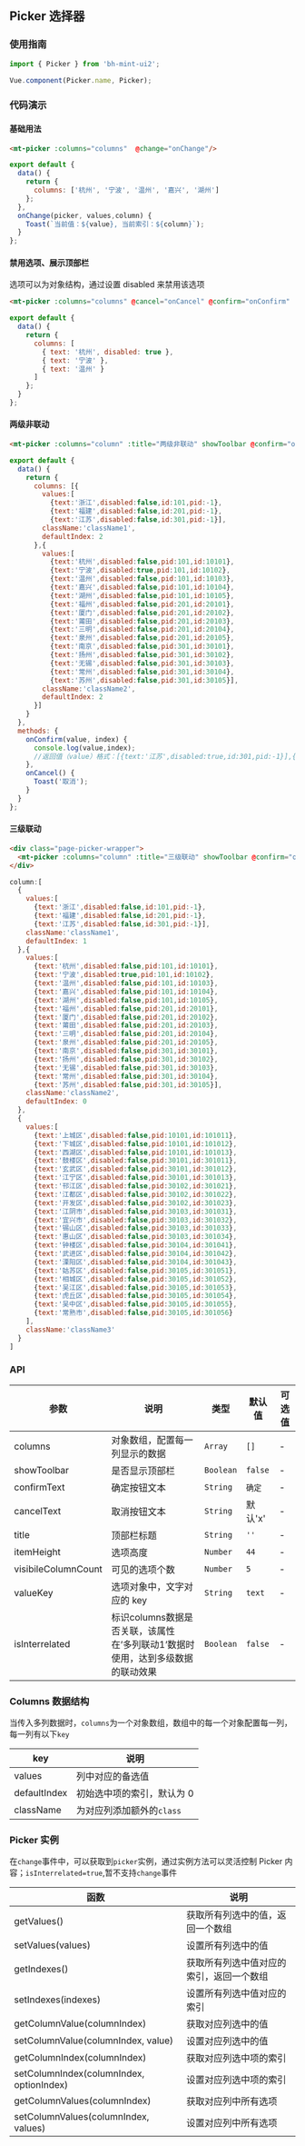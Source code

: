 ## Picker 选择器

### 使用指南
``` javascript
import { Picker } from 'bh-mint-ui2';

Vue.component(Picker.name, Picker);
```

### 代码演示


#### 基础用法

```html
<mt-picker :columns="columns"  @change="onChange"/>
```

```javascript
export default {
  data() {
    return {
      columns: ['杭州', '宁波', '温州', '嘉兴', '湖州']
    };
  },
  onChange(picker, values,column) {
    Toast(`当前值：${value}, 当前索引：${column}`);
  }
};
```

#### 禁用选项、展示顶部栏
选项可以为对象结构，通过设置 disabled 来禁用该选项

```html
<mt-picker :columns="columns" @cancel="onCancel" @confirm="onConfirm" :title="标题" showToolbar/>
```

```javascript
export default {
  data() {
    return {
      columns: [
        { text: '杭州', disabled: true },
        { text: '宁波' },
        { text: '温州' }
      ]
    };
  }
};
```

#### 两级非联动

```html
<mt-picker :columns="column" :title="两级非联动" showToolbar @confirm="onConfirm" @cancel="onCancel" />
```

```javascript
export default {
  data() {
    return {
      columns: [{
        values:[
          {text:'浙江',disabled:false,id:101,pid:-1}, 
          {text:'福建',disabled:false,id:201,pid:-1},
          {text:'江苏',disabled:false,id:301,pid:-1}],
        className:'className1',
        defaultIndex: 2
      },{
        values:[
          {text:'杭州',disabled:false,pid:101,id:10101}, 
          {text:'宁波',disabled:true,pid:101,id:10102},
          {text:'温州',disabled:false,pid:101,id:10103},
          {text:'嘉兴',disabled:false,pid:101,id:10104},
          {text:'湖州',disabled:false,pid:101,id:10105},
          {text:'福州',disabled:false,pid:201,id:20101}, 
          {text:'厦门',disabled:false,pid:201,id:20102},
          {text:'莆田',disabled:false,pid:201,id:20103},
          {text:'三明',disabled:false,pid:201,id:20104},
          {text:'泉州',disabled:false,pid:201,id:20105},
          {text:'南京',disabled:false,pid:301,id:30101}, 
          {text:'扬州',disabled:false,pid:301,id:30102},
          {text:'无锡',disabled:false,pid:301,id:30103},
          {text:'常州',disabled:false,pid:301,id:30104},
          {text:'苏州',disabled:false,pid:301,id:30105}],
        className:'className2',
        defaultIndex: 2
      }]
    }
  },
  methods: {
    onConfirm(value, index) {
      console.log(value,index);
      //返回值（value）格式：[{text:'江苏',disabled:true,id:301,pid:-1}],{text:'无锡',disabled:false,pid:301,id:30103}]
    },
    onCancel() {
      Toast('取消');
    }
  }
};
```

#### 三级联动

```html
<div class="page-picker-wrapper">
  <mt-picker :columns="column" :title="三级联动" showToolbar @confirm="onConfirm" @cancel="onCancel" :isInterrelated="true"/>
</div>
```

```javascript
column:[
  {
    values:[
      {text:'浙江',disabled:false,id:101,pid:-1}, 
      {text:'福建',disabled:false,id:201,pid:-1},
      {text:'江苏',disabled:false,id:301,pid:-1}],
    className:'className1',
    defaultIndex: 1
  },{
    values:[
      {text:'杭州',disabled:false,pid:101,id:10101}, 
      {text:'宁波',disabled:true,pid:101,id:10102},
      {text:'温州',disabled:false,pid:101,id:10103},
      {text:'嘉兴',disabled:false,pid:101,id:10104},
      {text:'湖州',disabled:false,pid:101,id:10105},
      {text:'福州',disabled:false,pid:201,id:20101}, 
      {text:'厦门',disabled:false,pid:201,id:20102},
      {text:'莆田',disabled:false,pid:201,id:20103},
      {text:'三明',disabled:false,pid:201,id:20104},
      {text:'泉州',disabled:false,pid:201,id:20105},
      {text:'南京',disabled:false,pid:301,id:30101}, 
      {text:'扬州',disabled:false,pid:301,id:30102},
      {text:'无锡',disabled:false,pid:301,id:30103},
      {text:'常州',disabled:false,pid:301,id:30104},
      {text:'苏州',disabled:false,pid:301,id:30105}],
    className:'className2',
    defaultIndex: 0
  },
  {
    values:[
      {text:'上城区',disabled:false,pid:10101,id:101011},
      {text:'下城区',disabled:false,pid:10101,id:101012},
      {text:'西湖区',disabled:false,pid:10101,id:101013},
      {text:'鼓楼区',disabled:false,pid:30101,id:301011},
      {text:'玄武区',disabled:false,pid:30101,id:301012},
      {text:'江宁区',disabled:false,pid:30101,id:301013},
      {text:'邗江区',disabled:false,pid:30102,id:301021},
      {text:'江都区',disabled:false,pid:30102,id:301022},
      {text:'开发区',disabled:false,pid:30102,id:301023},
      {text:'江阴市',disabled:false,pid:30103,id:301031},
      {text:'宜兴市',disabled:false,pid:30103,id:301032},
      {text:'锡山区',disabled:false,pid:30103,id:301033},
      {text:'惠山区',disabled:false,pid:30103,id:301034},
      {text:'钟楼区',disabled:false,pid:30104,id:301041},
      {text:'武进区',disabled:false,pid:30104,id:301042},
      {text:'溧阳区',disabled:false,pid:30104,id:301043},
      {text:'姑苏区',disabled:false,pid:30105,id:301051},
      {text:'相城区',disabled:false,pid:30105,id:301052},
      {text:'吴江区',disabled:false,pid:30105,id:301053},
      {text:'虎丘区',disabled:false,pid:30105,id:301054},
      {text:'吴中区',disabled:false,pid:30105,id:301055},
      {text:'常熟市',disabled:false,pid:30105,id:301056}
    ],
    className:'className3'
  }
]

```

### API

| 参数 | 说明 | 类型 | 默认值 | 可选值 |
|-----------|-----------|-----------|-------------|-------------|
| columns | 对象数组，配置每一列显示的数据 | `Array` | `[]` | - |
| showToolbar | 是否显示顶部栏 | `Boolean` | `false` | - |
| confirmText | 确定按钮文本 | `String` | `确定` | - |
| cancelText | 取消按钮文本 | `String` | 默认'x' | - |
| title | 顶部栏标题 | `String` | `''` | - |
| itemHeight | 选项高度 | `Number` | `44` | - |
| visibileColumnCount | 可见的选项个数 | `Number` | `5` | - |
| valueKey | 选项对象中，文字对应的 key | `String` | `text` | - |
| isInterrelated | 标识columns数据是否关联，该属性在’多列联动1’数据时使用，达到多级数据的联动效果 | `Boolean` | `false` | - |

### Columns 数据结构
当传入多列数据时，`columns`为一个对象数组，数组中的每一个对象配置每一列，每一列有以下`key`

| key | 说明 |
|-----------|-----------|
| values | 列中对应的备选值 |
| defaultIndex | 初始选中项的索引，默认为 0 |
| className | 为对应列添加额外的`class` |

### Picker 实例
在`change`事件中，可以获取到`picker`实例，通过实例方法可以灵活控制 Picker 内容；`isInterrelated=true`,暂不支持`change`事件

| 函数 | 说明 |
|-----------|-----------|
| getValues() | 获取所有列选中的值，返回一个数组 |
| setValues(values) | 设置所有列选中的值 |
| getIndexes() | 获取所有列选中值对应的索引，返回一个数组 |
| setIndexes(indexes) | 设置所有列选中值对应的索引 |
| getColumnValue(columnIndex) | 获取对应列选中的值 |
| setColumnValue(columnIndex, value) | 设置对应列选中的值 |
| getColumnIndex(columnIndex) | 获取对应列选中项的索引 |
| setColumnIndex(columnIndex, optionIndex) | 设置对应列选中项的索引 |
| getColumnValues(columnIndex) | 获取对应列中所有选项 |
| setColumnValues(columnIndex, values) | 设置对应列中所有选项 |
